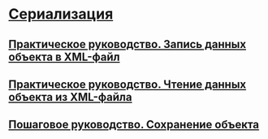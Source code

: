 # [Сериализация](index.md)
## [Практическое руководство. Запись данных объекта в XML-файл](how-to-write-object-data-to-an-xml-file.md)
## [Практическое руководство. Чтение данных объекта из XML-файла](how-to-read-object-data-from-an-xml-file.md)
## [Пошаговое руководство. Сохранение объекта](walkthrough-persisting-an-object-in-visual-studio.md)
